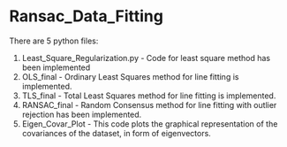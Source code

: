 # Ransac_Data_Fitting


There are 5 python files:
1) Least_Square_Regularization.py - Code for least square method has been implemented
2) OLS_final - Ordinary Least Squares method for line fitting is implemented.
3) TLS_final - Total Least Squares method for line fitting is implemented.
4) RANSAC_final - Random Consensus method for line fitting with outlier rejection has been implemented. 
5) Eigen_Covar_Plot - This code plots the graphical representation of the covariances of the dataset, in form of eigenvectors.
